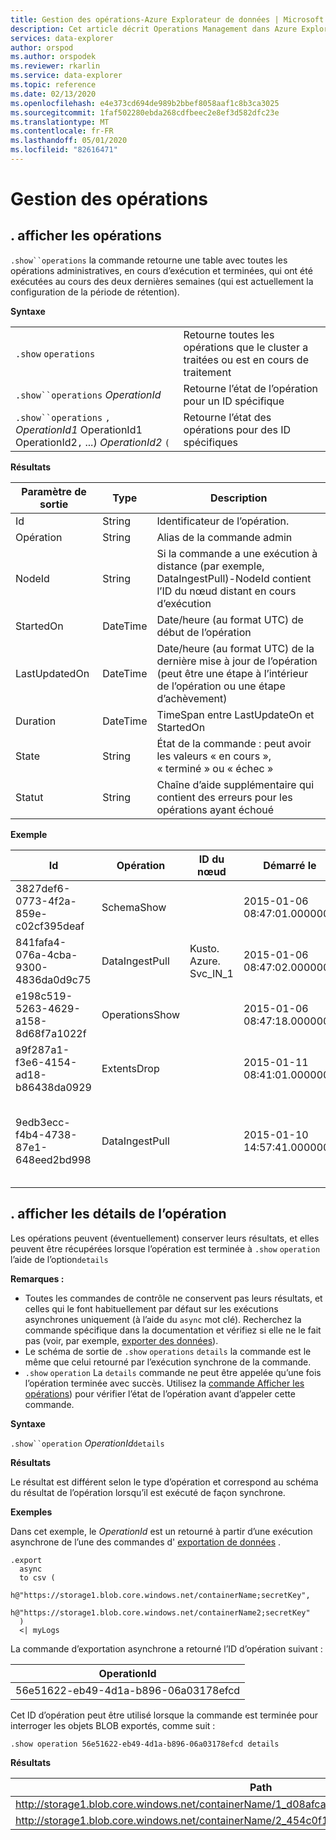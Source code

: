 ```yaml
---
title: Gestion des opérations-Azure Explorateur de données | Microsoft Docs
description: Cet article décrit Operations Management dans Azure Explorateur de données.
services: data-explorer
author: orspod
ms.author: orspodek
ms.reviewer: rkarlin
ms.service: data-explorer
ms.topic: reference
ms.date: 02/13/2020
ms.openlocfilehash: e4e373cd694de989b2bbef8058aaf1c8b3ca3025
ms.sourcegitcommit: 1faf502280ebda268cdfbeec2e8ef3d582dfc23e
ms.translationtype: MT
ms.contentlocale: fr-FR
ms.lasthandoff: 05/01/2020
ms.locfileid: "82616471"
---
```

# <a name="operations-management"></a>Gestion des opérations

## <a name="show-operations"></a>. afficher les opérations

`.show``operations` la commande retourne une table avec toutes les opérations administratives, en cours d’exécution et terminées, qui ont été exécutées au cours des deux dernières semaines (qui est actuellement la configuration de la période de rétention).

**Syntaxe**

|||
|---|---| 
|`.show` `operations`              |Retourne toutes les opérations que le cluster a traitées ou est en cours de traitement 
|`.show``operations` *OperationId*|Retourne l’état de l’opération pour un ID spécifique 
|`.show``operations` `,` *OperationId1* OperationId1 OperationId2`,` ...) *OperationId2* `(`|Retourne l’état des opérations pour des ID spécifiques

**Résultats**
 
|Paramètre de sortie |Type |Description 
|---|---|---
|Id |String |Identificateur de l’opération.
|Opération |String |Alias de la commande admin 
|NodeId |String |Si la commande a une exécution à distance (par exemple, DataIngestPull)-NodeId contient l’ID du nœud distant en cours d’exécution 
|StartedOn |DateTime |Date/heure (au format UTC) de début de l’opération 
|LastUpdatedOn |DateTime |Date/heure (au format UTC) de la dernière mise à jour de l’opération (peut être une étape à l’intérieur de l’opération ou une étape d’achèvement) 
|Duration |DateTime |TimeSpan entre LastUpdateOn et StartedOn 
|State |String |État de la commande : peut avoir les valeurs « en cours », « terminé » ou « échec » 
|Statut |String |Chaîne d’aide supplémentaire qui contient des erreurs pour les opérations ayant échoué 
 
**Exemple**
 
|Id |Opération |ID du nœud |Démarré le |Dernière mise à jour le |Duration |State |Statut 
|--|--|--|--|--|--|--|--
|3827def6-0773-4f2a-859e-c02cf395deaf |SchemaShow | |2015-01-06 08:47:01.0000000 |2015-01-06 08:47:01.0000000 |0001-01-01 00:00:00.0000000 |Completed | 
|841fafa4-076a-4cba-9300-4836da0d9c75 |DataIngestPull |Kusto. Azure. Svc_IN_1 |2015-01-06 08:47:02.0000000 |2015-01-06 08:48:19.0000000 |0001-01-01 00:01:17.0000000 |Completed | 
|e198c519-5263-4629-a158-8d68f7a1022f |OperationsShow | |2015-01-06 08:47:18.0000000 |2015-01-06 08:47:18.0000000 |0001-01-01 00:00:00.0000000 |Completed | 
|a9f287a1-f3e6-4154-ad18-b86438da0929 |ExtentsDrop | |2015-01-11 08:41:01.0000000 |0001-01-01 00:00:00.0000000 |0001-01-01 00:00:00.0000000 |InProgress | 
|9edb3ecc-f4b4-4738-87e1-648eed2bd998 |DataIngestPull | |2015-01-10 14:57:41.0000000 |2015-01-10 14:57:41.0000000 |0001-01-01 00:00:00.0000000 |Échec |La collection a été modifiée ; l’opération d’énumération ne peut pas s’exécuter. 

## <a name="show-operation-details"></a>. afficher les détails de l’opération

Les opérations peuvent (éventuellement) conserver leurs résultats, et elles peuvent être récupérées lorsque l’opération est terminée à `.show` `operation` l’aide de l’option`details` 

**Remarques :**

* Toutes les commandes de contrôle ne conservent pas leurs résultats, et celles qui le font habituellement par défaut sur les exécutions asynchrones uniquement (à l’aide du `async` mot clé). Recherchez la commande spécifique dans la documentation et vérifiez si elle ne le fait pas (voir, par exemple, [exporter des données](data-export/index.md)). 
* Le schéma de sortie de `.show` `operations` `details` la commande est le même que celui retourné par l’exécution synchrone de la commande. 
* `.show` `operation` La `details` commande ne peut être appelée qu’une fois l’opération terminée avec succès. Utilisez la [commande Afficher les opérations](#show-operations)) pour vérifier l’état de l’opération avant d’appeler cette commande. 

**Syntaxe**

`.show``operation` *OperationId*`details`

**Résultats**

Le résultat est différent selon le type d’opération et correspond au schéma du résultat de l’opération lorsqu’il est exécuté de façon synchrone. 

**Exemples**

Dans cet exemple, le *OperationId* est un retourné à partir d’une exécution asynchrone de l’une des commandes d' [exportation de données](../management/data-export/index.md) .

```kusto 
.export 
  async 
  to csv ( 
    h@"https://storage1.blob.core.windows.net/containerName;secretKey", 
    h@"https://storage1.blob.core.windows.net/containerName2;secretKey" 
  ) 
  <| myLogs 

```

La commande d’exportation asynchrone a retourné l’ID d’opération suivant :

|OperationId|
|---|
|56e51622-eb49-4d1a-b896-06a03178efcd|

Cet ID d’opération peut être utilisé lorsque la commande est terminée pour interroger les objets BLOB exportés, comme suit : 

```kusto
.show operation 56e51622-eb49-4d1a-b896-06a03178efcd details 
```

**Résultats**

|Path|NumRecords|
|---|---|
|http://storage1.blob.core.windows.net/containerName/1_d08afcae2f044c1092b279412dcb571b.csv|10|
|http://storage1.blob.core.windows.net/containerName/2_454c0f1359e24795b6529da8a0101330.csv|15|